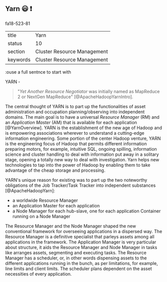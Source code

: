 ## Yarn :smiley: :exclamation:
fa18-523-81


|          |                             |
| -------- | --------------------------- |
| title    | Yarn                        | 
| status   | 10                          |
| section  | Cluster Resource Management |
| keywords | Cluster Resource Management |

:ouse a full sentnce to start with

YARN - 

> "*Yet Another Resource Negotiator* was initially named as MapReduce
> 2 or NextGen MapReduce" [@ApacheHadoopYarnIntro].

The central thought of YARN is to part up the functionalities of asset
administration and occupation planning/observing into independent
domains. The main goal is to have a universal *Resource Manager* (RM)
and an *Application Master* (AM) that is available for each
application [@YarnOverview]. YARN is the establishment of the new age
of Hadoop and is empowering associations wherever to understand a
cutting-edge information engineering. Some portion of the center
Hadoop venture, YARN is the engineering focus of Hadoop that permits
different information preparing motors, for example, intuitive SQL,
ongoing spilling, information science and cluster handling to deal
with information put away in a solitary stage, opening a totally new
way to deal with investigation. Yarn helps new technologies to tap
into the power of Hadoop by enabling them to take advantage of the
cheap storage and processing.

YARN's unique reason for existing was to part up the two noteworthy
obligations of the Job Tracker/Task Tracker into independent
substances [@ApacheHadoopYarn]:

* a worldwide Resource Manager 
* an Application Master for each application 
* a Node Manager for each hub-slave, one for each application
  Container running on a Node Manager 

The Resource Manager and the Node Manager shaped the new conventional
framework for overseeing applications in a dispersed way. The Resource
Manager is a definitive specialist that parleys assets among all
applications in the framework. The Application Manager is very
particular about structure, it aids the Resource Manager and Node
Manager in tasks like arranges assets, segmenting and executing tasks.
The Resource Manager has a scheduler, or, in other words dispensing
assets to the different applications running in the bunch, as per
limitations, for example, line limits and client limits. The scheduler
plans dependent on the asset necessities of every application.




